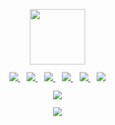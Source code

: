 
<div id="header" align="center">
  <img src="https://media.giphy.com/media/fwWN1z5x11VaLEqMdD/giphy.gif" width="100"/>
</div>




<p align='center'>
<a href="https://twitter.com/riyatyagi04">
  <img src="https://img.shields.io/badge/twitter-%231DA1F2.svg?&style=for-the-badge&logo=twitter&logoColor=white" />
</a>&nbsp;&nbsp;
<a href="https://www.linkedin.com/in/riya-tyagi-5b42a313a">
  <img src="https://img.shields.io/badge/linkedin-%230077B5.svg?&style=for-the-badge&logo=linkedin&logoColor=white" />
</a>&nbsp;&nbsp;
<a href="https://medium.com/@tyagi.riyaa2022">
  <img src="https://img.shields.io/badge/resume-%2312100E.svg?&style=for-the-badge&logo=resume&logoColor=white" />
</a>&nbsp;&nbsp;
  <a href="https://portfolio-d0148.web.app">
  <img src="https://img.shields.io/badge/medium-%2312100E.svg?&style=for-the-badge&logo=resume&logoColor=white" />
</a>&nbsp;&nbsp;
<a href="mailto:tyagi.riyaa2022@gmail.com">
  <img src="https://img.shields.io/badge/email me-%23D14836.svg?&style=for-the-badge&logo=gmail&logoColor=white" />
</a>&nbsp;&nbsp;
<img src="https://gpvc.arturio.dev/riyatyagi99" />
</p>




<p align='center'><a href="https://github.com/riyatyagi99">
  <img align="center" src="https://github-readme-stats.vercel.app/api/top-langs/?username=riyatyagi99&theme=dark&hide_langs_below=1" />
</a></p>


<p align='center'>
<img src="https://github-readme-stats.vercel.app/api?username=riyatyagi99&show_icons=true&title_color=ffffff&icon_color=bb2acf&text_color=daf7dc&bg_color=191919">
  </p>
